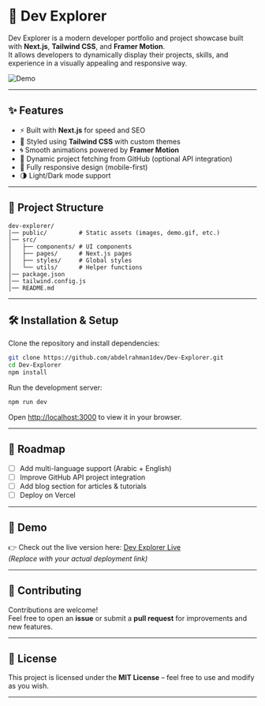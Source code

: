 # 🚀 Dev Explorer

Dev Explorer is a modern developer portfolio and project showcase built with **Next.js**, **Tailwind CSS**, and **Framer Motion**.  
It allows developers to dynamically display their projects, skills, and experience in a visually appealing and responsive way.  

![Demo](./demo.gif)  

---

## ✨ Features

- ⚡ Built with **Next.js** for speed and SEO
- 🎨 Styled using **Tailwind CSS** with custom themes
- 🌀 Smooth animations powered by **Framer Motion**
- 🔗 Dynamic project fetching from GitHub (optional API integration)
- 📱 Fully responsive design (mobile-first)
- 🌗 Light/Dark mode support

---

## 📂 Project Structure

```
dev-explorer/
│── public/         # Static assets (images, demo.gif, etc.)
│── src/
│   ├── components/ # UI components
│   ├── pages/      # Next.js pages
│   ├── styles/     # Global styles
│   └── utils/      # Helper functions
│── package.json
│── tailwind.config.js
│── README.md
```

---

## 🛠️ Installation & Setup

Clone the repository and install dependencies:

```bash
git clone https://github.com/abdelrahman1dev/Dev-Explorer.git
cd Dev-Explorer
npm install
```

Run the development server:

```bash
npm run dev
```

Open [http://localhost:3000](http://localhost:3000) to view it in your browser.

---

## 🌟 Roadmap

- [ ] Add multi-language support (Arabic + English)  
- [ ] Improve GitHub API project integration  
- [ ] Add blog section for articles & tutorials  
- [ ] Deploy on Vercel  

---

## 📸 Demo

👉 Check out the live version here: [Dev Explorer Live](https://your-live-demo-link.com)  
*(Replace with your actual deployment link)*

---

## 🤝 Contributing

Contributions are welcome!  
Feel free to open an **issue** or submit a **pull request** for improvements and new features.

---

## 📜 License

This project is licensed under the **MIT License** – feel free to use and modify as you wish.

---
